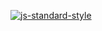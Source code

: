 [![js-standard-style](https://img.shields.io/badge/code%20style-standard-brightgreen.svg?style=flat-square)](https://github.com/feross/standard)
